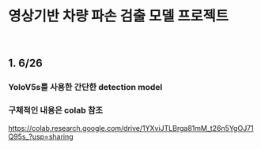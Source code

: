 # 영상기반 차량 파손 검출 모델 프로젝트
<br>

## 1. 6/26 
### YoloV5s를 사용한 간단한 detection model
### 구체적인 내용은 colab 참조
https://colab.research.google.com/drive/1YXviJTLBrga81mM_t26n5YgOJ71Q95s_?usp=sharing
